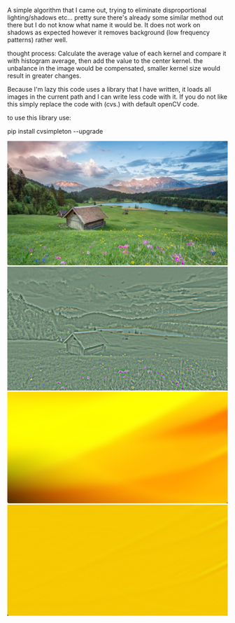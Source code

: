 A simple algorithm that I came out, trying to eliminate disproportional lighting/shadows etc... 
pretty sure there's already some similar method out there but I do not know what name it would be.
It does not work on shadows as expected however it removes background (low frequency patterns) rather well.

thought process: Calculate the average value of each kernel and compare it with histogram average,
then add the value to the center kernel. the unbalance in the image would be compensated, smaller kernel size would result in greater changes.

Because I'm lazy this code uses a library that I have written, it loads all images in the current path and I can write less code with it.
If you do not like this simply replace the code with (cvs.) with default openCV code.

to use this library use:

pip install cvsimpleton  --upgrade

![](https://github.com/JiayouQin/Python-projects/blob/master/pictures/17%20Image%20Balancing/1.png)
![](https://github.com/JiayouQin/Python-projects/blob/master/pictures/17%20Image%20Balancing/2.png)
![](https://github.com/JiayouQin/Python-projects/blob/master/pictures/17%20Image%20Balancing/3.png)
![](https://github.com/JiayouQin/Python-projects/blob/master/pictures/17%20Image%20Balancing/5.png)
